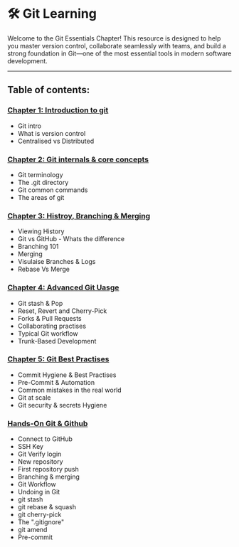 # 🛠️ Git Learning

Welcome to the Git Essentials Chapter!
This resource is designed to help you master version control, collaborate seamlessly with teams, and build a strong foundation in Git—one of the most essential tools in modern software development.

---
## Table of contents:

### [Chapter 1: Introduction to git](https://github.com/Yasir-77/Devops-Learning/tree/main/git/notes#chapter-1-introduction-to-git)

- Git intro
- What is version control
- Centralised vs Distributed

### [Chapter 2: Git internals & core concepts](https://github.com/Yasir-77/Devops-Learning/tree/main/git/notes#chapter-2-git-internals-and-core-concepts)

- Git terminology
- The .git directory
- Git common commands
- The areas of git

### [Chapter 3: Histroy, Branching & Merging](https://github.com/Yasir-77/Devops-Learning/tree/main/git/notes#chapter-3-history-branching--merging)

- Viewing History
- Git vs GitHub - Whats the difference
- Branching 101
- Merging
- Visulaise Branches & Logs
- Rebase Vs Merge

### [Chapter 4: Advanced Git Uasge](https://github.com/Yasir-77/Devops-Learning/tree/main/git/notes#advanced-git-usage)

- Git stash & Pop
- Reset, Revert and Cherry-Pick
- Forks & Pull Requests
- Collaborating practises
- Typical Git workflow
- Trunk-Based Development

### [Chapter 5: Git Best Practises](https://github.com/Yasir-77/Devops-Learning/tree/main/git/notes#chapter-4-git-best-practises)

- Commit Hygiene & Best Practises
- Pre-Commit & Automation
- Common mistakes in the real world
- Git at scale
- Git security & secrets Hygiene

### [Hands-On Git & Github](https://github.com/Yasir-77/Devops-Learning/tree/main/git/notes#chapter-5-hands-on-git--github)

- Connect to GitHub
- SSH Key
- Git Verify login
- New repository
- First repository push
- Branching & merging
- Git Workflow
- Undoing in Git
- git stash
- git rebase & squash
- git cherry-pick
- The ".gitignore"
- git amend
- Pre-commit



























